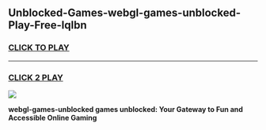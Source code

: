 
## Unblocked-Games-webgl-games-unblocked-Play-Free-lqlbn
<h3>
<a href="https://premium76.site?title=webgl-games-unblocked&ref=15A">CLICK TO PLAY</a></h3>
<hr>

<h3>
<a href="https://premium76.site?title=webgl-games-unblocked&ref=15A">CLICK 2 PLAY</a>
  
</h3>

<a href="https://premium76.site?title=webgl-games-unblocked&ref=15A"><img src="https://clearcache.store/games.png"></a>


**webgl-games-unblocked games unblocked: Your Gateway to Fun and Accessible Online Gaming**
